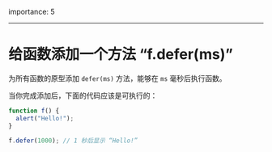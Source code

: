 importance: 5

---

# 给函数添加一个方法 “f.defer(ms)”

为所有函数的原型添加 `defer(ms)` 方法，能够在 `ms` 毫秒后执行函数。

当你完成添加后，下面的代码应该是可执行的：

```js
function f() {
  alert("Hello!");
}

f.defer(1000); // 1 秒后显示 “Hello!”
```
